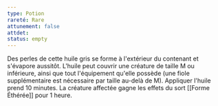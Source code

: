 ```yaml
---
type: Potion
rareté: Rare
attunement: false
attdet:
status: empty
---
```

Des perles de cette huile gris se forme à l'extérieur du contenant et s'évapore aussitôt. L'huile peut couvrir une créature de taille M ou inférieure, ainsi que tout l'équipement qu'elle possède (une fiole supplémentaire est nécessaire par taille au-delà de M). Appliquer l'huile prend 10 minutes. La créature affectée gagne les effets du sort [[Forme Éthérée]] pour 1 heure.